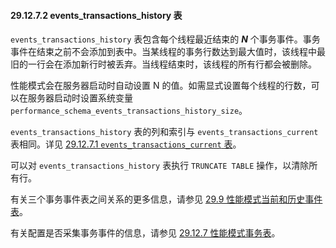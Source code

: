 #### 29.12.7.2 events_transactions_history 表

`events_transactions_history` 表包含每个线程最近结束的 ***N*** 个事务事件。事务事件在结束之前不会添加到表中。当某线程的事务行数达到最大值时，该线程中最旧的一行会在添加新行时被丢弃。当线程结束时，该线程的所有行都会被删除。

性能模式会在服务器启动时自动设置 N 的值。如需显式设置每个线程的行数，可以在服务器启动时设置系统变量 `performance_schema_events_transactions_history_size`。

`events_transactions_history` 表的列和索引与 `events_transactions_current` 表相同。详见 [29.12.7.1 `events_transactions_current` 表](#29.12.7.1-the-events_transactions_current-table)。

可以对 `events_transactions_history` 表执行 `TRUNCATE TABLE` 操作，以清除所有行。

有关三个事务事件表之间关系的更多信息，请参见 [29.9 性能模式当前和历史事件表](#29.9-performance-schema-tables-for-current-and-historical-events)。

有关配置是否采集事务事件的信息，请参见 [29.12.7 性能模式事务表](#29.12.7-performance-schema-transaction-tables)。